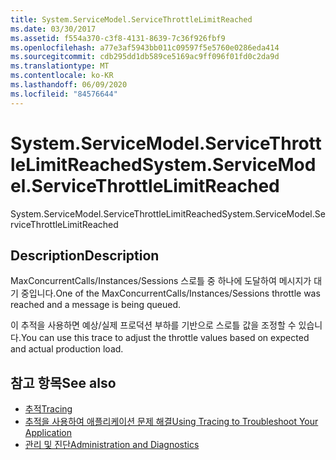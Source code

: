 ```yaml
---
title: System.ServiceModel.ServiceThrottleLimitReached
ms.date: 03/30/2017
ms.assetid: f554a370-c3f8-4131-8639-7c36f926fbf9
ms.openlocfilehash: a77e3af5943bb011c09597f5e5760e0286eda414
ms.sourcegitcommit: cdb295dd1db589ce5169ac9ff096f01fd0c2da9d
ms.translationtype: MT
ms.contentlocale: ko-KR
ms.lasthandoff: 06/09/2020
ms.locfileid: "84576644"
---
```

# <a name="systemservicemodelservicethrottlelimitreached"></a><span data-ttu-id="5b78e-102">System.ServiceModel.ServiceThrottleLimitReached</span><span class="sxs-lookup"><span data-stu-id="5b78e-102">System.ServiceModel.ServiceThrottleLimitReached</span></span>
<span data-ttu-id="5b78e-103">System.ServiceModel.ServiceThrottleLimitReached</span><span class="sxs-lookup"><span data-stu-id="5b78e-103">System.ServiceModel.ServiceThrottleLimitReached</span></span>  
  
## <a name="description"></a><span data-ttu-id="5b78e-104">Description</span><span class="sxs-lookup"><span data-stu-id="5b78e-104">Description</span></span>  
 <span data-ttu-id="5b78e-105">MaxConcurrentCalls/Instances/Sessions 스로틀 중 하나에 도달하여 메시지가 대기 중입니다.</span><span class="sxs-lookup"><span data-stu-id="5b78e-105">One of the MaxConcurrentCalls/Instances/Sessions throttle was reached and a message is being queued.</span></span>  
  
 <span data-ttu-id="5b78e-106">이 추적을 사용하면 예상/실제 프로덕션 부하를 기반으로 스로틀 값을 조정할 수 있습니다.</span><span class="sxs-lookup"><span data-stu-id="5b78e-106">You can use this trace to adjust the throttle values based on expected and actual production load.</span></span>  
  
## <a name="see-also"></a><span data-ttu-id="5b78e-107">참고 항목</span><span class="sxs-lookup"><span data-stu-id="5b78e-107">See also</span></span>

- [<span data-ttu-id="5b78e-108">추적</span><span class="sxs-lookup"><span data-stu-id="5b78e-108">Tracing</span></span>](index.md)
- [<span data-ttu-id="5b78e-109">추적을 사용하여 애플리케이션 문제 해결</span><span class="sxs-lookup"><span data-stu-id="5b78e-109">Using Tracing to Troubleshoot Your Application</span></span>](using-tracing-to-troubleshoot-your-application.md)
- [<span data-ttu-id="5b78e-110">관리 및 진단</span><span class="sxs-lookup"><span data-stu-id="5b78e-110">Administration and Diagnostics</span></span>](../index.md)
